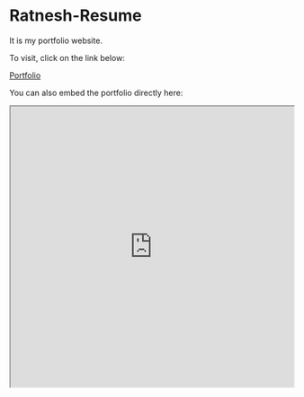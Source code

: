 # Ratnesh-Resume

It is my portfolio website.

To visit, click on the link below:

[Portfolio](https://ratanesh-patil.github.io/Ratnesh-Resume/)

You can also embed the portfolio directly here:

<iframe src="https://ratanesh-patil.github.io/Ratnesh-Resume/" width="100%" height="500px"></iframe>

